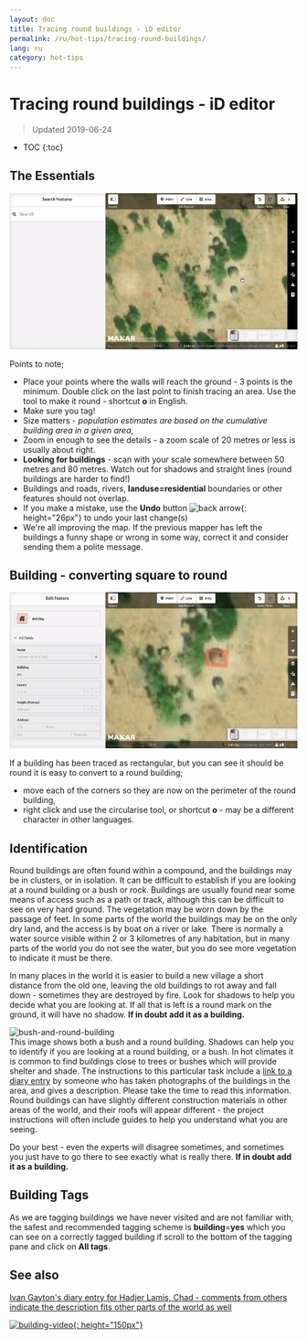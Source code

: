 ```yaml
---
layout: doc
title: Tracing round buildings - iD editor
permalink: /ru/hot-tips/tracing-round-buildings/
lang: ru
category: hot-tips
---
```


Tracing round buildings - iD editor
============

> Updated 2019-06-24

- TOC
{:toc}

The Essentials
----------

![Round Buildings][]


Points to note;  

- Place your points where the walls will reach the ground - 3 points is the minimum. Double click on the last point to finish tracing an area. Use the tool to make it round - shortcut **o** in English.  
- Make sure you tag!  
- Size matters - *population estimates are based on the cumulative building area in a given area*,  
- Zoom in enough to see the details - a zoom scale of 20 metres or less is usually about right.  
- **Looking for buildings** - scan with your scale somewhere between 50 metres and 80 metres. Watch out for shadows and straight lines (round buildings are harder to find!)  
- Buildings and roads, rivers, **landuse=residential** boundaries or other features should not overlap.  
- If you make a mistake, use the **Undo** button ![back arrow]{: height="26px"} to undo your last change(s)  
- We're all improving the map. If the previous mapper has left the buildings a funny shape or wrong in some way, correct it and consider sending them a polite message.  

Building - converting square to round
-------------------------------------

![Square to round][]  

If a building has been traced as rectangular, but you can see it should be round it is easy to convert to a round building;

- move each of the corners so they are now on the perimeter of the round building,
- right click and use the circularise tool, or shortcut **o** - may be a different character in other languages.  

Identification
---------------

Round buildings are often found within a compound, and the buildings may be in clusters, or in isolation. It can be difficult to establish if you are looking at a round building or a bush or rock. Buildings are usually found near some means of access such as a path or track, although this can be difficult to see on very hard ground. The vegetation may be worn down by the passage of feet. In some parts of the world the buildings may be on the only dry land, and the access is by boat on a river or lake. There is normally a water source visible within 2 or 3 kilometres of any habitation, but in many parts of the world you do not see the water, but you do see more vegetation to indicate it must be there.  

In many places in the world it is easier to build a new village a short distance from the old one, leaving the old buildings to rot away and fall down - sometimes they are destroyed by fire. Look for shadows to help you decide what you are looking at. If all that is left is a round mark on the ground, it will have no shadow. **If in doubt add it as a building.**  

![bush-and-round-building][]  
This image shows both a bush and a round building. Shadows can help you to identify if you are looking at a round building, or a bush. In hot climates it is common to find buildings close to trees or bushes which will provide shelter and shade. The instructions to this particular task include a [link to a diary entry](https://www.openstreetmap.org/user/IvanGayton/diary/38612) by someone who has taken photographs of the buildings in the area, and gives a description. Please take the time to read this information. Round buildings can have slightly different construction materials in other areas of the world, and their roofs will appear different - the project instructions will often include guides to help you understand what you are seeing.  

Do your best - even the experts will disagree sometimes, and sometimes you just have to go there to see exactly what is really there. **If in doubt add it as a building.**  

Building Tags
-------------

As we are tagging buildings we have never visited and are not familiar with, the safest and recommended tagging scheme is **building**=**yes** which you can see on a correctly tagged building if scroll to the bottom of the tagging pane and click on **All tags**.

See also  
---------

[Ivan Gayton's diary entry for Hadjer Lamis, Chad - comments from others indicate the description fits other parts of the world as well](https://www.openstreetmap.org/user/IvanGayton/diary/38612)

[![building-video]{: height="150px"}](https://www.youtube.com/watch?v=VPJz-AucqF4&index=7&list=PLb9506_-6FMHZ3nwn9heri3xjQKrSq1hN "Humanitarian OpenStreetMap Team Tutorial Videos - Adding a Building to OpenStreetMap")  


[keymon]:/images/hot-tips/keymon.png
[Round Buildings]: /images/hot-tips/round_building.gif "Demonstration of mapping a round building"
[Square to round]: /images/hot-tips/square-round-building.gif "Demonstrating changing a square to round building"  
[bush-and-round-building]: /images/hot-tips/bush-and-round-building.png "Round building next to a bush"
[back arrow]: /images/beginner/back-arrow.png "Undo"
[building-video]: /images/hot-tips/building-video.png "Humanitarian OpenStreetMap Team Tutorial Videos - Adding a Building to OpenStreetMap"